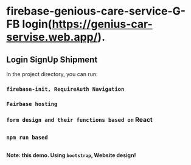 # firebase-genious-care-service-G-FB login(https://genius-car-servise.web.app/).


## Login SignUp Shipment
In the project directory, you can run:

### `firebase-init, RequireAuth Navigation `


### `Fairbase hosting`


### `form design and their functions based on` React

##
### `npm run based`
##
**Note: this demo. Using `bootstrap`, Website design!**
